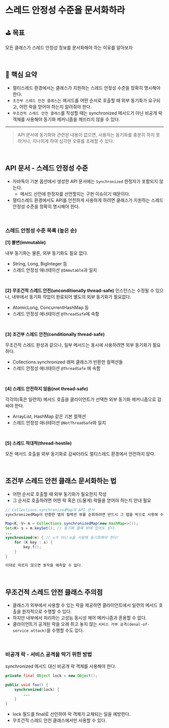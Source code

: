 # 스레드 안정성 수준을 문서화하라

## ⛳️ 목표

모든 클래스가 스레드 안정성 정보를 문서화해야 하는 이유를 알아보자

<br>

## 📄 핵심 요약

- 멀티스레드 환경에서는 클래스가 지원하는 스레드 안정성 수준을 정확히 명시해야 한다.
- `조건부 스레드 안전 클래스`는 메서드를 어떤 순서로 호출할 때 외부 동기화가 요구되고, 어떤 락을 얻어야 하는지 알려줘야 한다.
- `무조건적 스레드 안전 클래스`를 작성할 때는 synchronized 메서드가 아닌 비공개 락 객체를 사용해야 동기화 메커니즘을 깨뜨리지 않을 수 있다.

---

> API 문서에 동기화와 관련된 내용이 없으면, 사용자는 동기화를 충분히 하지 못하거나, 지나치게 하여 심각한 오류를 초래할 수 있다.
>

<br>

## API 문서 - 스레드 안정성 수준

- 자바독이 기본 옵션에서 생성한 API 문서에는 `Synchronized` 한정자가 포함되지 않는다.
    - 메서드 선언에 한정자를 선언할지는 구현 이슈이기 때문이다.
- 멀티스레드 환경에서도 API를 안전하게 사용하게 하려면 클래스가 지원하는 스레드 안정성 수준을 정확히 명시해야 한다.

<br>

### **스레드 안정성 수준 목록 (높은 순)**

**[1] 불변(immutable)**

내부 동기화는 물론, 외부 동기화도 필요 없다.

- String, Long, BigInteger 등
- 스레드 안정성 애너테이션 `@Immutable`과 일치

<br>

**[2] 무조건적 스레드 안전(unconditionally thread-safe)** 인스턴스는 수정될 수 있으나, 내부에서 동기화 작업이 완료되어 별도의 외부 동기화가 필요없다.

- AtomicLong, ConcurrentHashMap 등
- 스레드 안정성 애너테이션 `@ThreadSafe`에 속함

<br>

**[3] 조건부 스레드 안전(conditionally thread-safe)**

무조건적 스레드 완성과 같으나, 일부 메서드는 동시에 사용하려면 외부 동기화가 필요하다.

- Collections.synchronized 래퍼 클래스가 반환한 컬렉션들
- 스레드 안정성 애너테이션 `@ThreadSafe` 에 속함

<br>

**[4] 스레드 안전하지 않음(not thread-safe)**

각각의(혹은 일련의) 메서드 호출을 클라이언트가 선택한 외부 동기화 메커니즘으로 감싸야 한다.

- ArrayList, HashMap 같은 기본 컬렉션
- 스레드 안정성 애너테이션 `@NotThreadSafe`와 일치

<br>

**[5] 스레드 적대적(thread-hostile)**

모든 메서드 호출을 외부 동기화로 감싸더라도 멀티스레드 환경에서 안전하지 않다.

<br>

## 조건부 스레드 안전 클래스 문서화하는 법

- 어떤 순서로 호출할 때 외부 동기화가 필요한지 작성
- 그 순서로 호출하려면 어떤 락 혹은 (드물게) 락들을 얻어야 하는지 안내 필요

```java
// Collections.synchronizedMap의 API 문서
synchronizedMap이 반환한 맵의 컬렉션 뷰를 순회하려면 반드시 그 맵을 락으로 사용해 수동으로 동기화하라.

Map<K, V> m = Collections.synchronizedMap(new HashMap<>());
Set<K> s = m.keySet(); // 동기화 블록 밖에 있어도 된다.
...
synchronized(m) { // s가 아닌 m을 사용해 동기화해야 한다!
	for (K key : s) {
		key.f();
	}
}

이대로 따르지 않으면 동작을 예측할 수 없다.
```

<br>

## 무조건적 스레드 안전 클래스 주의점

- 클래스가 외부에서 사용할 수 있는 락을 제공하면 클라이언트에서 일련의 메서드 호출을 원자적으로 수행할 수 있다.
- 하지만 내부에서 처리하는 고성능 동시성 제어 메커니즘과 혼용할 수 없다.
- 클라이언트가 공개된 락을 오래 쥐고 놓지 않는 `서비스 거부 공격(denal-of-service attack)`을 수행할 수도 있다.

<br>

### 비공개 락 - 서비스 공격을 막기 위한 방법

synchronized 메서드 대신 비공개 락 객체를 사용해야 한다.

```java
private final Object lock = new Object();

public void foo() {
	synchronized(lock) {
		...
	}
}
```

- lock 필드를 final로 선언하여 락 객체가 교체되는 일을 예방한다.
- 무조건적 스레드 안전 클래스에서만 사용할 수 있다.